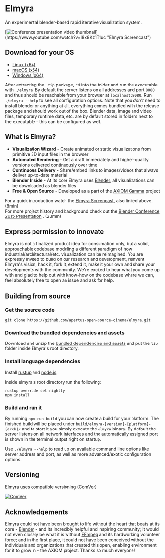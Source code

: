 # Elmyra

An experimental blender-based rapid iterative visualization system.

[![Conference presentation video thumbnail](http://files.apertus.org/elmyra/screencast-youtube-screenshot.png?)](https://www.youtube.com/watch?v=l8x8Kz1T1uc "Elmyra Screencast")

## Download for your OS

- [Linux (x64)](http://files.apertus.org/elmyra/elmyra-1.0-linux-x64.zip)
- [macOS (x64)](http://files.apertus.org/elmyra/elmyra-1.0-macos-x64.zip)
- [Windows (x64)](http://files.apertus.org/elmyra/elmyra-1.0-windows-x64.zip)

After extracting the `.zip` package, `cd` into the folder and run the executable with `./elmyra`. By default the server listens on all addresses and port `8080` and thus should be reachable from your browser at `localhost:8080`. Run `./elmyra --help` to see all configuration options. Note that you *don't* need to install blender or anything at all, everything comes bundled with the release package and should work out of the box. Blender data, image and video files, temporary runtime data, etc. are by default stored in folders next to the executable - this can be configured as well.

## What is Elmyra?

- **Visualization Wizard** - Create animated or static visualizations from primitive 3D input files in the browser
- **Automated Rendering** - Get a draft immediately and higher-quality versions delivered continuously over time
- **Continuous Delivery** - Share/embed links to images/videos that always deliver up-to-date material
- **Blender Inside** - At its core Elmyra uses [Blender](https://www.blender.org/), all visualizations can be downloaded as blender files
- **Free & Open Source** - Developed as a part of the [AXIOM Gamma](http://apertus.org/axiom-gamma) project

For a quick introduction watch the [Elmyra Screencast](https://www.youtube.com/watch?v=l8x8Kz1T1uc), also linked above. (8min)  
For more project history and background check out the [Blender Conference 2015 Presentation](https://youtu.be/ht1hPNjQxcY?t=24s) . (23min)

## Express permission to innovate

Elmyra is not a finalized product idea for consumation only, but a solid, approachable codebase modeling a different paradigm of how industrial/architectural/etc. visualization can be reimagined. You are expressly invited to build on our research and development, reinvent Elmyra's vision, hack it, fork it, extend it, make it your own and share your developments with the community. We're excited to hear what you come up with and glad to help out with know-how on the codebase where we can, feel absolutely free to open an issue and ask for help.

## Building from source

### Get the source code

    git clone https://github.com/apertus-open-source-cinema/elmyra.git

### Download the bundled dependencies and assets

Download and unzip the [bundled dependencies and assets](http://files.apertus.org/elmyra/elmyra-lib.zip) and put the `lib` folder inside Elmyra's root directory.

### Install language dependencies

Install [rustup](https://rustup.rs/) and [node.js](https://nodejs.org/).

Inside elmyra's root directory run the following:

```
rustup override set nightly
npm install
```

### Build and run it

By running `npm run build` you can now create a build for your platform. The
finished build will be placed under `build/elmyra-[version]-[platform]-[arch]/` and to
start it you simply execute the `elmyra` binary. By default the server listens
on all network interfaces and the automatically assigned port is shown in the
terminal output right on startup.

Use `./elmyra --help` to read up on available command line options like server
address and port, as well as more advanced/exotic configuration options.

## Versioning

Elmyra uses compatible versioning (ComVer)

[![ComVer](https://img.shields.io/badge/ComVer-compliant-brightgreen.svg)](https://github.com/staltz/comver)

## Acknowledgements

Elmyra could not have been brought to life without the heart that beats at its core - [Blender](http://blender.org) - and its incredibly helpful and inspiring community; It would not even closely be what it is without [FFmpeg](http://ffmpeg.org) and its hardworking volunteer force; and in the first place, it could not have been conceived without the individuals and organizations that created this open, enabling environment for it to grow in - the AXIOM project. Thanks so much everyone!
